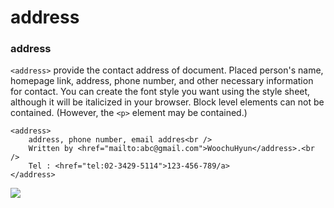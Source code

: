 # address

### address

`<address>` provide the contact address of document. Placed person's name, homepage link, address, phone number, and other necessary information for contact. You can create the font style you want using the style sheet, although it will be italicized in your browser. Block level elements can not be contained. \(However, the `<p>` element may be contained.\)

```markup
<address>
    address, phone number, email addres<br />
    Written by <href="mailto:abc@gmail.com">WoochuHyun</address>.<br />
    Tel : <href="tel:02-3429-5114">123-456-789/a>
</address>
```

![](https://i.postimg.cc/4y1h9t1M/address.png)

